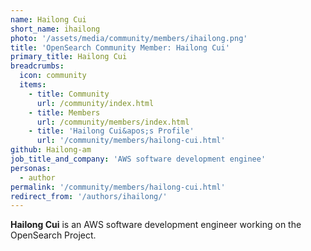```yaml
---
name: Hailong Cui
short_name: ihailong
photo: '/assets/media/community/members/ihailong.png'
title: 'OpenSearch Community Member: Hailong Cui'
primary_title: Hailong Cui
breadcrumbs:
  icon: community
  items:
    - title: Community
      url: /community/index.html
    - title: Members
      url: /community/members/index.html
    - title: 'Hailong Cui&apos;s Profile'
      url: '/community/members/hailong-cui.html'
github: Hailong-am
job_title_and_company: 'AWS software development enginee'
personas:
  - author
permalink: '/community/members/hailong-cui.html'
redirect_from: '/authors/ihailong/'
---
```


**Hailong Cui** is an AWS software development engineer working on the OpenSearch Project.